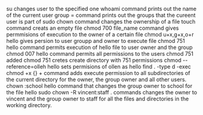 su changes user to the specified one
whoami command prints out the name of the current user
group = command prints out the groups that the cureent user is part of
sudo chown command changes the ownership of a file
touch command creats an empty file
chmod 700 file_name command gives permmisions of execution to the owner of a certain file
chmod u+x,g+x,o+r hello gives persion to user groupp and owner to execute file
chmod 751 hello command permits execution of hello file to user owner and the group
chmod 007 hello command permits all permissions to the users
chmod 751 added
chmod 751 cretes create directory with 751 permissions
chmod --reference=olleh hello sets permisions of ollen as hello
find . -type d -exec chmod +x {} + command adds execute permission to all subdirectories of the current directory for the owner, the group owner and all other users.
chown :school hello command that changes the group owner to school for the file hello
sudo chown -R vincent:staff . commands changes the owner to vincent and the group owner to staff for all the files and directories in the working directory.
